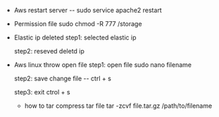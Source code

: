 * Aws restart server -- sudo service apache2 restart

* Permission file sudo chmod -R 777 /storage

* Elastic ip deleted
   step1: selected elastic ip

   step2: reseved deletd ip
   
* Aws linux throw open file
  step1: open file sudo nano filename
  
  step2: save change file -- ctrl + s
  
  step3: exit ctrol + s
  
  
  * how to tar compress tar file 
    tar -zcvf file.tar.gz /path/to/filename

